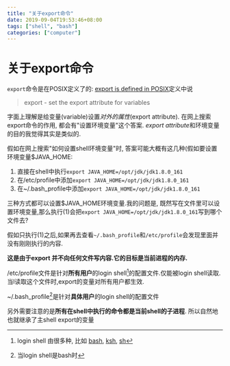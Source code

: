```yaml
---
title: "关于export命令"
date: 2019-09-04T19:53:46+08:00
tags: ["shell", "bash"]
categories: ["computer"]
---
```

# 关于export命令

`export`命令是在POSIX定义了的: [export is defined in POSIX](http://pubs.opengroup.org/onlinepubs/9699919799/utilities/V3_chap02.html#export)定义中说

> export - set the export attribute for variables

字面上理解是给变量(variable)设置*对外的属性*(export attribute). 在网上搜索export命令的作用, 都会有"设置环境变量"这个答案. *export attribute*和环境变量的目的我觉得其实是类似的.

假如在网上搜索"如何设置shell环境变量"时, 答案可能大概有这几种(假如要设置环境变量\$JAVA_HOME:

1. 直接在shell中执行`export JAVA_HOME=/opt/jdk/jdk1.8.0_161`
2. 在/etc/profile中添加`export JAVA_HOME=/opt/jdk/jdk1.8.0_161`
3. 在~/.bash_profile中添加`export JAVA_HOME=/opt/jdk/jdk1.8.0_161`

三种方式都可以设置\$JAVA_HOME环境变量.我的问题是, 既然写在文件里可以设置环境变量,那么执行(1)会把`export JAVA_HOME=/opt/jdk/jdk1.8.0_161`写到哪个文件去?

假如只执行(1)之后,如果再去查看`~/.bash_profile`和`/etc/profile`会发现里面并没有刚刚执行的内容.

**这是由于export 并不向任何文件写内容.它的目标是当前进程的内存.**

/etc/profile文件是针对**所有用户**的login shell[^1]的配置文件.仅能被login shell读取.当l读取这个文件时,export的变量对所有用户都生效.

~/.bash_profile[^2]是针对**具体用户**的login shell的配置文件

另外需要注意的是**所有在shell中执行的命令都是当前shell的子进程**. 所以自然地也就继承了主shell export的变量

[^1]: login shell 由很多种, 比如 [bash](https://bash.cyberciti.biz/guide/Bash), [ksh](https://bash.cyberciti.biz/guide/Ksh), [sh](https://bash.cyberciti.biz/guide/Sh)
[^2]: 当login shell是bash时
